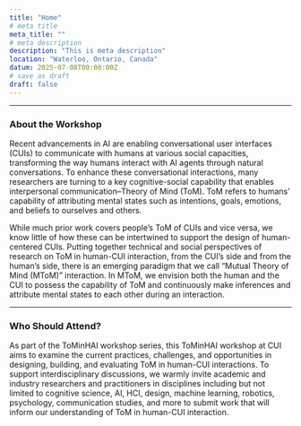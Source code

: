 ```yaml
---
title: "Home"
# meta title
meta_title: ""
# meta description
description: "This is meta description"
location: "Waterloo, Ontario, Canada"
datum: 2025-07-08T00:00:00Z
# save as draft
draft: false
---
```



---

### About the Workshop

<!-- Conversational User Interfaces (CUIs) powered by advanced AI are transforming interactions across various domains, from customer support and education to companionship and collaboration. Central to these advancements is the concept of Theory of Mind (ToM)—the human ability to attribute mental states like intentions, emotions, and beliefs to oneself and others.

The ToMinHAI Workshop focuses on this essential cognitive-social capability, aiming to advance the emerging paradigm of Mutual Theory of Mind (MToM)—where both humans and CUIs continuously interpret each other's mental states.

Following the success of our first workshop at CHI 2024, we invite interdisciplinary scholars and industry professionals from AI, ML, HCI, cognitive science, robotics, and psychology to join the discussion on building and evaluating ToM capabilities in CUIs. -->

Recent advancements in AI are enabling conversational user interfaces (CUIs) to communicate with humans at various social capacities, transforming the way humans interact with AI agents through natural conversations. To enhance these conversational interactions, many researchers are turning to a key cognitive-social capability that enables interpersonal communication–Theory of Mind (ToM). ToM refers to humans’ capability of attributing mental states such as intentions, goals, emotions, and beliefs to ourselves and others. 

While much prior work covers people’s ToM of CUIs and vice versa, we know little of how these can be intertwined to support the design of human-centered CUIs. Putting together technical and social perspectives of research on ToM in human-CUI interaction, from the CUI’s side and from the human’s side, there is an emerging paradigm that we call “Mutual Theory of Mind (MToM)” interaction. In MToM, we envision both the human and the CUI to possess the capability of ToM and continuously make inferences and attribute mental states to each other during an interaction. 



---

### Who Should Attend?

As part of the ToMinHAI workshop series, this ToMinHAI workshop at CUI aims to examine the current practices, challenges, and opportunities in designing, building, and evaluating ToM in human-CUI interactions. To support interdisciplinary discussions, we warmly invite academic and industry researchers and practitioners in disciplines including but not limited to cognitive science, AI, HCI, design, machine learning, robotics, psychology, communication studies, and more to submit work that will inform our understanding of ToM in human-CUI interaction.

<!-- We warmly welcome participants from academia and industry who are interested in conversational systems, generative AI, social robotics, cognitive modeling, and related areas. Whether your research is theoretical, empirical, or practical, your contribution can advance our collective understanding and application of ToM in AI. -->